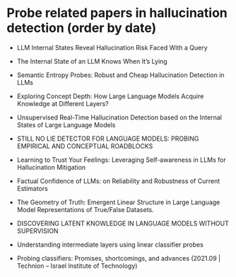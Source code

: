 # Probe related papers in hallucination detection (order by date)


- LLM Internal States Reveal Hallucination Risk Faced With a Query

- The Internal State of an LLM Knows When It’s Lying

- Semantic Entropy Probes: Robust and Cheap Hallucination Detection in LLMs

- Exploring Concept Depth: How Large Language Models Acquire Knowledge at Different Layers?

- Unsupervised Real-Time Hallucination Detection based on the Internal States of Large Language Models

- STILL NO LIE DETECTOR FOR LANGUAGE MODELS: PROBING EMPIRICAL AND CONCEPTUAL ROADBLOCKS

- Learning to Trust Your Feelings: Leveraging Self-awareness in LLMs for Hallucination Mitigation

- Factual Confidence of LLMs: on Reliability and Robustness of Current Estimators

- The Geometry of Truth: Emergent Linear Structure in Large Language Model Representations of True/False Datasets. 

- DISCOVERING LATENT KNOWLEDGE IN LANGUAGE MODELS WITHOUT SUPERVISION

- Understanding intermediate layers using linear classifier probes 

- Probing classifiers: Promises, shortcomings, and advances (2021.09 | Technion – Israel Institute of Technology)
